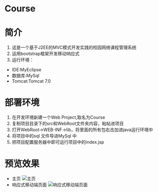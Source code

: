 # Course
# 简介
1. 这是一个基于J2EE的MVC模式开发实践的校园网络课程管理系统
2. 运用bootstrap框架开发移动响应式
3. 运行环境：
* IDE:MyEclipse
* 数据库:MySql
* Tomcat:Tomcat 7.0
# 部署环境
1. 在开发环境新建一个Web Project,取名为Course
2. 复制项目目录下的src和WebRoot文件夹内容，粘帖进项目
3. 打开WebRoot->WEB-INF->lib，将里面的所有包右击加进java运行环境中
4. 将项目中的sql 文件导进MySql 中
5. 把项目配置服务器中即可运行项目中的index.jsp
# 预览效果
* 主页
![主页](https://github.com/pzhiquan/Course/blob/master/WebRoot/images/course1.gif?raw=true)
* 响应式移动端页面
![响应式移动端页面](https://github.com/pzhiquan/Course/blob/master/WebRoot/images/course-bs.gif?raw=true)
